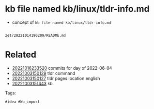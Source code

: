 # kb file named kb/linux/tldr-info.md

- concept of `kb file named kb/linux/tldr-info.md`

```
```

` zet/20221014190209/README.md `

# Related

- [20221016233520](/zet/20221016233520/README.md) commits for day of 2022-06-04
- [20221003150129](/zet/20221003150129/README.md) tldr command
- [20221003150127](/zet/20221003150127/README.md) tldr pages location english
- [20221003151443](/zet/20221003151443/README.md) kb

Tags:

    #idea #kb_import
